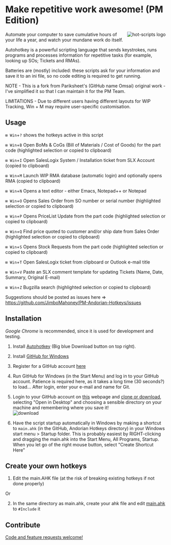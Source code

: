 Make repetitive work awesome! (PM Edition)
===========================================
<img src="https://cloud.github.com/downloads/omsai/andorian-hotkeys/andorian-scripts-banner.png"
 alt="hot-scripts logo" title="Happy Andorian" align="right" />

Automate your computer to save cumulative hours of your life a year,
and watch your mundane work do itself.

Autohotkey is a powerful scripting language that sends keystrokes,
runs programs and processes information for repetitive tasks (for example, looking up SOs; Tickets and RMAs).

Batteries are (mostly) included: these scripts ask for your information and
save it to an ini file, so no code editing is required to get running.

NOTE - This is a fork from Pariksheet's (GitHub name Omsai) original work - I've simplified it so that I can maintain it for the PM Team.

LIMITATIONS - Due to different users having different layouts for WIP Tracking, Win + M may require user-specific customisation.


Usage
-----------

`⊞ Win`+`?` shows the hotkeys active in this script

`⊞ Win`+`B` Open BoMs & CoGs (Bill of Materials / Cost of Goods) for the part code (highlighted selection or copied to clipboard)

`⊞ Win`+`I` Open SalesLogix System / Installation ticket from SLX Account (copied to clipboard)

`⊞ Win`+`M` Launch WIP RMA database (automatic login) and optionally opens RMA (copied to clipboard)

`⊞ Win`+`N` Opens a text editor - either Emacs, Notepad++ or Notepad

`⊞ Win`+`O` Opens Sales Order from SO number or serial number (highlighted selection or copied to clipboard)

`⊞ Win`+`P` Opens PriceList Update from the part code (highlighted selection or copied to clipboard)

`⊞ Win`+`Q` Find price quoted to customer and/or ship date from Sales Order (highlighted selection or copied to clipboard)

`⊞ Win`+`S` Opens Stock Requests from the part code (highlighted selection or copied to clipboard)

`⊞ Win`+`T` Open SalesLogix ticket from clipboard or Outlook e-mail title

`⊞ Win`+`V` Paste an SLX comment template for updating Tickets (Name, Date, Summary, Original E-mail)

`⊞ Win`+`Z` Bugzilla search (highlighted selection or copied to clipboard)

Suggestions should be posted as issues here => https://github.com/JimboMahoney/PM-Andorian-Hotkeys/issues



Installation
------------
*Google Chrome* is recommended, since it is used for development and testing.


1.  Install <a href="http://ahkscript.org/" target="_blank">Autohotkey</a> (Big blue Download button on top right).

2.  Install <a href="http://windows.github.com/" target="_blank">GitHub for Windows</a>

3.  Register for a GitHub account <a href="https://github.com/join" target="_blank">here</a>
	
4.	Run GitHub for Windows (in the Start Menu) and log in to your GitHub account. Patience is required here, as it takes a long time (30 seconds?) to load...
    After login, enter your e-mail and name for Git.

5.  Login to your GitHub account on <a href="https://github.com/JimboMahoney/PM-Andorian-Hotkeys" target="_blank">this</a> webpage and 
    [clone or download](github-windows://openRepo/https://github.com/JimboMahoney/PM-Andorian-Hotkeys), selecting "Open in Desktop" and choosing a sensible directory on your machine and remembering where you save it!<br>
	<img src="https://cloud.githubusercontent.com/assets/7777844/20211125/f87db180-a7f4-11e6-8885-f5ec402212ee.png"
 alt="download" title="clone" align="center" /> <br> 

6.  Have the script startup automatically in Windows by
    making a shortcut to `main.ahk` (in the GitHub, Andorian Hotkeys directory) in your Windows start menu > Startup folder. This is probably easiest by RIGHT-clicking and dragging the main.ahk into the Start Menu, All Programs, Startup. When you let go of the right mouse button, select "Create Shortcut Here"


Create your own hotkeys
-----------------------
1) Edit the main.AHK file (at the risk of breaking existing hotkeys if not done properly)

Or

2) In the same directory as main.ahk, create your ahk file and edit
[main.ahk](PM-Andorian-Hotkeys/blob/master/main.ahk#L18) to `#Include` it


Contribute
----------
<a href="https://github.com/JimboMahoney/PM-Andorian-Hotkeys/issues" target="_blank">Code and feature requests welcome!</a>


